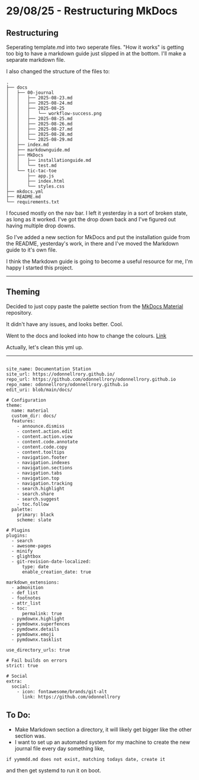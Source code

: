 # 29/08/25 - Restructuring MkDocs 

## Restructuring

Seperating template.md into two seperate files.
"How it works" is getting too big to have a markdown guide just slipped in at the bottom.
I'll make a separate markdown file.

I also changed the structure of the files to:

```
.
├── docs
│   ├── 00-journal
│   │   ├── 2025-08-23.md
│   │   ├── 2025-08-24.md
│   │   ├── 2025-08-25
│   │   │   └── workflow-success.png
│   │   ├── 2025-08-25.md
│   │   ├── 2025-08-26.md
│   │   ├── 2025-08-27.md
│   │   ├── 2025-08-28.md
│   │   └── 2025-08-29.md
│   ├── index.md
│   ├── markdownguide.md
│   ├── MkDocs
│   │   ├── installationguide.md
│   │   └── test.md
│   └── tic-tac-toe
│       ├── app.js
│       ├── index.html
│       └── styles.css
├── mkdocs.yml
├── README.md
└── requirements.txt

```

I focused mostly on the nav bar.  I left it yesterday in a sort of broken state, as long as it worked.  I've got the drop down back and I've figured out having multiple drop downs.

So I've added a new section for MkDocs and put the installation guide from the README, yesterday's work, in there and I've moved the Markdown guide to it's own file.   

I think the Markdown guide is going to become a useful resource for me, I'm happy I started this project.

---

## Theming

Decided to just copy paste the palette section from the [MkDocs Material](https://github.com/squidfunk/mkdocs-material/blob/master/mkdocs.yml) repository.

It didn't have any issues, and looks better.  Cool.

Went to the docs and looked into how to change the colours.  [Link](https://squidfunk.github.io/mkdocs-material/setup/changing-the-colors/#color-palette-toggle)

Actually, let's clean this yml up.

---

```

site_name: Documentation Station
site_url: https://odonnellrory.github.io/
repo_url: https://github.com/odonnellrory/odonnellrory.github.io
repo_name: odonnellrory/odonnellrory.github.io
edit_uri: blob/main/docs/         

# Configuration
theme:
  name: material
  custom_dir: docs/
  features:
    - announce.dismiss
    - content.action.edit
    - content.action.view
    - content.code.annotate
    - content.code.copy
    - content.tooltips
    - navigation.footer
    - navigation.indexes
    - navigation.sections
    - navigation.tabs
    - navigation.top
    - navigation.tracking
    - search.highlight
    - search.share
    - search.suggest
    - toc.follow
  palette:
    primary: black
    scheme: slate

# Plugins
plugins:
  - search
  - awesome-pages                
  - minify                        
  - glightbox                      
  - git-revision-date-localized:
      type: date
      enable_creation_date: true

markdown_extensions:
  - admonition
  - def_list
  - footnotes
  - attr_list
  - toc:
      permalink: true
  - pymdownx.highlight
  - pymdownx.superfences
  - pymdownx.details
  - pymdownx.emoji
  - pymdownx.tasklist

use_directory_urls: true          

# Fail builds on errors
strict: true                      

# Social
extra:
  social:
    - icon: fontawesome/brands/git-alt
      link: https://github.com/odonnellrory

```

## To Do:

- Make Markdown section a directory, it will likely get bigger like the other section was.
- I want to set up an automated system for my machine to create the new journal file every day something like, 

```
if yymmdd.md does not exist, matching todays date, create it

```

and then get systemd to run it on boot.
